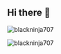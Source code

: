 ## Hi there 👋

<p>
  <p><img align="center" src="https://github-readme-stats.vercel.app/api?username=blackninja707&show_icons=true&locale=en" alt="blackninja707" /></p>
  <p><img align="center" src="https://github-readme-streak-stats.herokuapp.com/?user=blackninja707&" alt="blackninja707" /></p>
</p>
